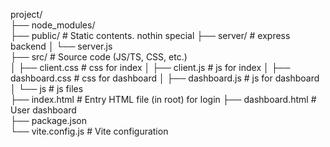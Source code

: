 project/  
├── node_modules/  
├── public/          # Static contents. nothin special
├── server/          # express backend
│   └── server.js      
├── src/             # Source code (JS/TS, CSS, etc.)  
│   ├── client.css    # css for index
│   ├── client.js    # js for index
│   ├── dashboard.css    # css for dashboard
│   ├── dashboard.js    # js for dashboard
│   └── js    # js files  
├── index.html       # Entry HTML file (in root) for login
├── dashboard.html      # User dashboard  
├── package.json  
└── vite.config.js   # Vite configuration  